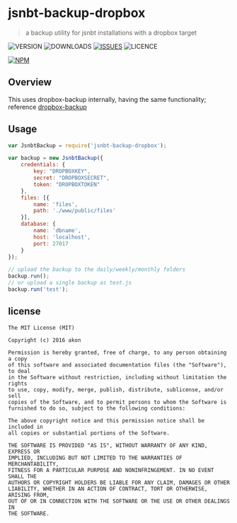 # jsnbt-backup-dropbox
> a backup utility for jsnbt installations with a dropbox target

![VERSION](https://img.shields.io/npm/v/jsnbt-backup-dropbox.svg)
![DOWNLOADS](https://img.shields.io/npm/dt/jsnbt-backup-dropbox.svg)
[![ISSUES](https://img.shields.io/github/issues-raw/akonoupakis/jsnbt-backup-dropbox.svg)](https://github.com/akonoupakis/jsnbt-backup-dropbox/issues)
![LICENCE](https://img.shields.io/npm/l/jsnbt-backup-dropbox.svg)

[![NPM](https://nodei.co/npm/jsnbt-backup-dropbox.png?downloads=true)](https://nodei.co/npm/jsnbt-backup-dropbox/)

## Overview

This uses dropbox-backup internally, having the same functionality;
reference [dropbox-backup](https://www.npmjs.com/package/dropbox-backup)

## Usage

```js
var JsnbtBackup = require('jsnbt-backup-dropbox');

var backup = new JsnbtBackup({
    credentials: {
        key: "DROPBOXKEY",
        secret: "DROPBOXSECRET",
        token: "DROPBOXTOKEN"
    },
    files: [{
        name: 'files',
        path: './www/public/files'
    }],
    database: {
        name: 'dbname',
        host: 'localhost',
        port: 27017
    }
});

// upload the backup to the daily/weekly/monthly folders
backup.run();
// or upload a single backup as test.js 
backup.run('test');
```


## license

    The MIT License (MIT)

    Copyright (c) 2016 akon

    Permission is hereby granted, free of charge, to any person obtaining a copy
    of this software and associated documentation files (the "Software"), to deal
    in the Software without restriction, including without limitation the rights
    to use, copy, modify, merge, publish, distribute, sublicense, and/or sell
    copies of the Software, and to permit persons to whom the Software is
    furnished to do so, subject to the following conditions:

    The above copyright notice and this permission notice shall be included in
    all copies or substantial portions of the Software.

    THE SOFTWARE IS PROVIDED "AS IS", WITHOUT WARRANTY OF ANY KIND, EXPRESS OR
    IMPLIED, INCLUDING BUT NOT LIMITED TO THE WARRANTIES OF MERCHANTABILITY,
    FITNESS FOR A PARTICULAR PURPOSE AND NONINFRINGEMENT. IN NO EVENT SHALL THE
    AUTHORS OR COPYRIGHT HOLDERS BE LIABLE FOR ANY CLAIM, DAMAGES OR OTHER
    LIABILITY, WHETHER IN AN ACTION OF CONTRACT, TORT OR OTHERWISE, ARISING FROM,
    OUT OF OR IN CONNECTION WITH THE SOFTWARE OR THE USE OR OTHER DEALINGS IN
    THE SOFTWARE.
